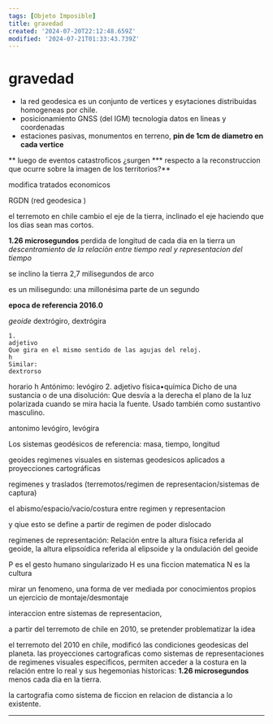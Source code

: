 ```yaml
---
tags: [Objeto Imposible]
title: gravedad
created: '2024-07-20T22:12:48.659Z'
modified: '2024-07-21T01:33:43.739Z'
---
```


# gravedad

- la red geodesica es un conjunto de vertices y esytaciones distribuidas homogeneas por chile.
- posicionamiento GNSS (del IGM) tecnologia datos en lineas y coordenadas
- estaciones pasivas, monumentos en terreno, **pin de 1cm de diametro en cada vertice**

** luego de eventos catastroficos ¿surgen *** respecto a la reconstruccion que ocurre sobre la imagen de los territorios?**

modifica tratados economicos

RGDN (red geodesica )

el terremoto en chile cambio el eje de la tierra, inclinado el eje haciendo que los dias sean mas cortos.

**1.26 microsegundos** perdida de longitud de cada dia en la tierra
un _descentramiento de la relaciòn entre tiempo real y representacion del tiempo_

se inclino la tierra 2,7 milisegundos de arco 

es un milisegundo: una millonésima parte de un segundo

**epoca de referencia 2016.0**

_geoide_
dextrógiro, dextrógira

    1.
    adjetivo
    Que gira en el mismo sentido de las agujas del reloj.
    h
    Similar:
    dextrorso

horario
h
Antónimo:
levógiro
2.
adjetivo
física•química
Dicho de una sustancia o de una disolución: Que desvía a la derecha el plano de la luz polarizada cuando se mira hacia la fuente. Usado también como sustantivo masculino.

antonimo 
levógiro, levógira

Los sistemas geodésicos de referencia: masa, tiempo, longitud

geoides
regimenes visuales en sistemas geodesicos aplicados a proyecciones cartográficas

regimenes y traslados (terremotos/regimen de representacion/sistemas de captura)

el abismo/espacio/vacio/costura entre regimen y representacion

y qiue esto se define a partir de regimen de poder dislocado 

regímenes de representación:  Relación entre la altura física referida al geoide, la altura elipsoídica referida al elipsoide y la ondulación del geoide 

P es el gesto humano singularizado
H es una ficcion matematica
N es la cultura

mirar un fenomeno, una forma de ver mediada por conocimientos propios
un ejercicio de montaje/desmontaje

interaccion entre sistemas de representacion, 

a partir del terremoto de chile en 2010, se pretender problematizar la idea

el terremoto del 2010 en chile, modificó las condiciones geodesicas del planeta. las proyecciones cartograficas como sistemas de representaciones de regimenes visuales especificos, permiten acceder a la costura en la relación entre lo real y sus hegemonias historicas: **1.26 microsegundos** menos cada dia en la tierra. 

la cartografia como sistema de ficcion en relacion de distancia a lo existente.

--- 
